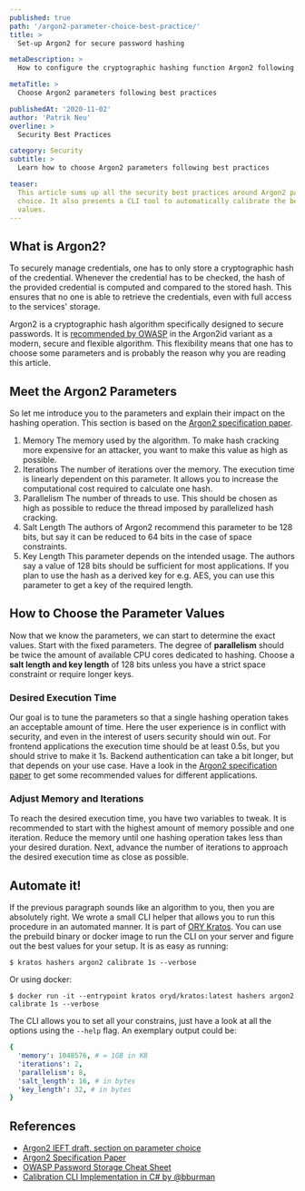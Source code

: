```yaml
---
published: true
path: '/argon2-parameter-choice-best-practice/'
title: >
  Set-up Argon2 for secure password hashing 

metaDescription: >
  How to configure the cryptographic hashing function Argon2 following best practices

metaTitle: >
  Choose Argon2 parameters following best practices

publishedAt: '2020-11-02'
author: 'Patrik Neu'
overline: >
  Security Best Practices

category: Security
subtitle: >
  Learn how to choose Argon2 parameters following best practices

teaser:
  This article sums up all the security best practices around Argon2 parameter
  choice. It also presents a CLI tool to automatically calibrate the best
  values.
---
```


## What is Argon2?

To securely manage credentials, one has to only store a cryptographic hash of
the credential. Whenever the credential has to be checked, the hash of the
provided credential is computed and compared to the stored hash. This ensures
that no one is able to retrieve the credentials, even with full access to the
services' storage.

Argon2 is a cryptographic hash algorithm specifically designed to secure
passwords. It is
[recommended by OWASP](https://cheatsheetseries.owasp.org/cheatsheets/Password_Storage_Cheat_Sheet.html#argon2id)
in the Argon2id variant as a modern, secure and flexible algorithm. This
flexibility means that one has to choose some parameters and is probably the
reason why you are reading this article.

## Meet the Argon2 Parameters

So let me introduce you to the parameters and explain their impact on the
hashing operation. This section is based on the
[Argon2 specification paper](https://password-hashing.net/argon2-specs.pdf).

1. Memory The memory used by the algorithm. To make hash cracking more expensive
   for an attacker, you want to make this value as high as possible.
2. Iterations The number of iterations over the memory. The execution time is
   linearly dependent on this parameter. It allows you to increase the
   computational cost required to calculate one hash.
3. Parallelism The number of threads to use. This should be chosen as high as
   possible to reduce the thread imposed by parallelized hash cracking.
4. Salt Length The authors of Argon2 recommend this parameter to be 128 bits,
   but say it can be reduced to 64 bits in the case of space constraints.
5. Key Length This parameter depends on the intended usage. The authors say a
   value of 128 bits should be sufficient for most applications. If you plan to
   use the hash as a derived key for e.g. AES, you can use this parameter to get
   a key of the required length.

## How to Choose the Parameter Values

Now that we know the parameters, we can start to determine the exact values.
Start with the fixed parameters. The degree of **parallelism** should be twice
the amount of available CPU cores dedicated to hashing. Choose a **salt length
and key length** of 128 bits unless you have a strict space constraint or
require longer keys.

### Desired Execution Time

Our goal is to tune the parameters so that a single hashing operation takes an
acceptable amount of time. Here the user experience is in conflict with
security, and even in the interest of users security should win out. For
frontend applications the execution time should be at least 0.5s, but you should
strive to make it 1s. Backend authentication can take a bit longer, but that
depends on your use case. Have a look in the
[Argon2 specification paper](https://password-hashing.net/argon2-specs.pdf) to
get some recommended values for different applications.

### Adjust Memory and Iterations

To reach the desired execution time, you have two variables to tweak. It is
recommended to start with the highest amount of memory possible and one
iteration. Reduce the memory until one hashing operation takes less than your
desired duration. Next, advance the number of iterations to approach the desired
execution time as close as possible.

## Automate it!

If the previous paragraph sounds like an algorithm to you, then you are
absolutely right. We wrote a small CLI helper that allows you to run this
procedure in an automated manner. It is part of
[ORY Kratos](https://github.com/ory/kratos). You can use the prebuild binary or
docker image to run the CLI on your server and figure out the best values for
your setup. It is as easy as running:

```
$ kratos hashers argon2 calibrate 1s --verbose
```

Or using docker:

```
$ docker run -it --entrypoint kratos oryd/kratos:latest hashers argon2 calibrate 1s --verbose
```

The CLI allows you to set all your constrains, just have a look at all the
options using the `--help` flag. An exemplary output could be:

```yaml
{
  'memory': 1048576, # = 1GB in KB
  'iterations': 2,
  'parallelism': 8,
  'salt_length': 16, # in bytes
  'key_length': 32, # in bytes
}
```

## References

- [Argon2 IEFT draft, section on parameter choice](https://tools.ietf.org/html/draft-irtf-cfrg-argon2-11#section-4)
- [Argon2 Specification Paper](https://password-hashing.net/argon2-specs.pdf)
- [OWASP Password Storage Cheat Sheet](https://cheatsheetseries.owasp.org/cheatsheets/Password_Storage_Cheat_Sheet.html)
- [Calibration CLI Implementation in C# by @bburman](https://github.com/bburman/Twelve21.PasswordStorage)
